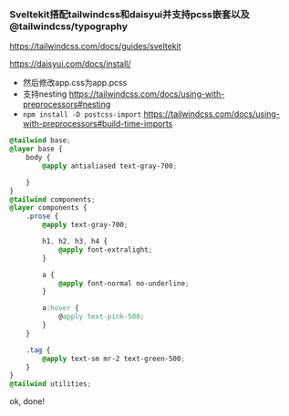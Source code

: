 ### Sveltekit搭配tailwindcss和daisyui并支持pcss嵌套以及@tailwindcss/typography

https://tailwindcss.com/docs/guides/sveltekit

https://daisyui.com/docs/install/

* 然后修改app.css为app.pcss
* 支持nesting https://tailwindcss.com/docs/using-with-preprocessors#nesting
* `npm install -D postcss-import` https://tailwindcss.com/docs/using-with-preprocessors#build-time-imports

```css
@tailwind base;
@layer base {
    body {
        @apply antialiased text-gray-700;

    }
}
@tailwind components;
@layer components {
    .prose {
        @apply text-gray-700;

        h1, h2, h3, h4 {
            @apply font-extralight;
        }

        a {
            @apply font-normal no-underline;
        }

        a:hover {
            @apply text-pink-500;
        }
    }

    .tag {
        @apply text-sm mr-2 text-green-500;
    }
}
@tailwind utilities;

```

ok, done!
